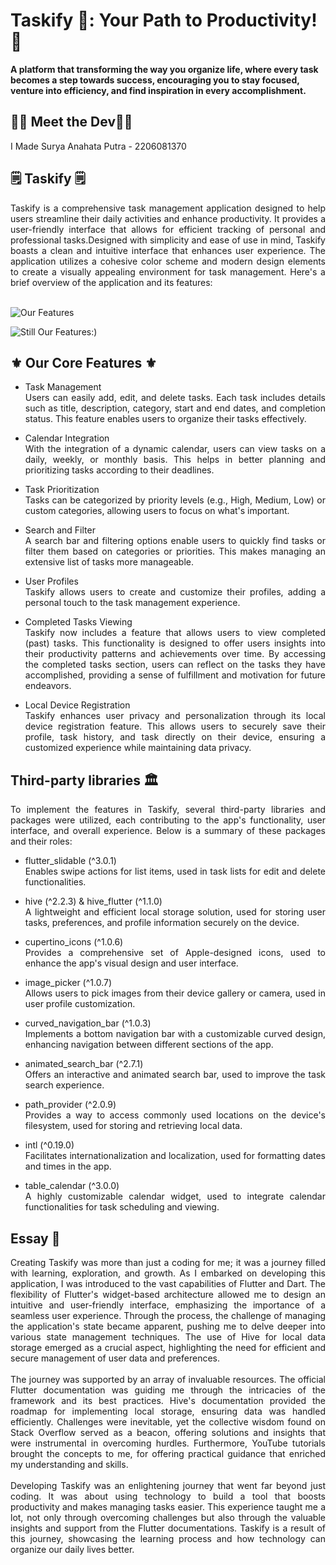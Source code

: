 # Taskify 🌟: Your Path to Productivity! 📝
**A platform that transforming the way you organize life, where every task becomes a step towards success, encouraging you to stay focused, venture into efficiency, and find inspiration in every accomplishment.**

## 👨‍💻 Meet the Dev👩‍💻
I Made Surya Anahata Putra - 2206081370  

## 🗒️ Taskify 🗒️
<div align="justify">
Taskify is a comprehensive task management application designed to help users streamline their daily activities and enhance productivity. It provides a user-friendly interface that allows for efficient tracking of personal and professional tasks.Designed with simplicity and ease of use in mind, Taskify boasts a clean and intuitive interface that enhances user experience. The application utilizes a cohesive color scheme and modern design elements to create a visually appealing environment for task management. Here's a brief overview of the application and its features:<br>
<br> 

![Our Features](https://cdn.discordapp.com/attachments/1195589497702862870/1214753293608288326/Register.png?ex=65fa422a&is=65e7cd2a&hm=9a84720b86f80e1028d9c7ad8e6b972c3d32197041f33d06c929f32b4bc13755&)

![Still Our Features:)](https://cdn.discordapp.com/attachments/1195589497702862870/1214753294061142016/New.png?ex=65fa422a&is=65e7cd2a&hm=cead5cf5e5db2cf611fad3dbdd93d0140655d3ddbe955782ef557a0c84012b07&)

## ⚜️ Our Core Features ⚜️

- Task Management<br> 
Users can easily add, edit, and delete tasks. Each task includes details such as title, description, category, start and end dates, and completion status. This feature enables users to organize their tasks effectively.

- Calendar Integration<br> 
With the integration of a dynamic calendar, users can view tasks on a daily, weekly, or monthly basis. This helps in better planning and prioritizing tasks according to their deadlines.

- Task Prioritization<br> 
Tasks can be categorized by priority levels (e.g., High, Medium, Low) or custom categories, allowing users to focus on what's important.

- Search and Filter<br> 
A search bar and filtering options enable users to quickly find tasks or filter them based on categories or priorities. This makes managing an extensive list of tasks more manageable.

- User Profiles<br> 
Taskify allows users to create and customize their profiles, adding a personal touch to the task management experience.

- Completed Tasks Viewing<br> 
Taskify now includes a feature that allows users to view completed (past) tasks. This functionality is designed to offer users insights into their productivity patterns and achievements over time. By accessing the completed tasks section, users can reflect on the tasks they have accomplished, providing a sense of fulfillment and motivation for future endeavors.

- Local Device Registration<br> 
Taskify enhances user privacy and personalization through its local device registration feature. This allows users to securely save their profile, task history, and task directly on their device, ensuring a customized experience while maintaining data privacy.
</div>

## Third-party libraries 🏛️
<div align="justify">
To implement the features in Taskify, several third-party libraries and packages were utilized, each contributing to the app's functionality, user interface, and overall experience. 
Below is a summary of these packages and their roles:
<br> 

- flutter_slidable (^3.0.1)<br> 
Enables swipe actions for list items, used in task lists for edit and delete functionalities.<br> 

- hive (^2.2.3) & hive_flutter (^1.1.0)<br> 
A lightweight and efficient local storage solution, used for storing user tasks, preferences, and profile information securely on the device.<br> 

- cupertino_icons (^1.0.6)<br> 
Provides a comprehensive set of Apple-designed icons, used to enhance the app's visual design and user interface.<br> 

- image_picker (^1.0.7)<br> 
Allows users to pick images from their device gallery or camera, used in user profile customization.<br> 

- curved_navigation_bar (^1.0.3)<br> 
Implements a bottom navigation bar with a customizable curved design, enhancing navigation between different sections of the app.<br> 

- animated_search_bar (^2.7.1)<br> 
Offers an interactive and animated search bar, used to improve the task search experience.<br> 

- path_provider (^2.0.9)<br> Provides a way to access commonly used locations on the device's filesystem, used for storing and retrieving local data.<br> 

- intl (^0.19.0)<br> 
Facilitates internationalization and localization, used for formatting dates and times in the app.<br> 

- table_calendar (^3.0.0)<br> 
A highly customizable calendar widget, used to integrate calendar functionalities for task scheduling and viewing.<br> 
</div>

## Essay 📃
<div align="justify">
Creating Taskify was more than just a coding for me; it was a journey filled with learning, exploration, and growth. As I embarked on developing this application, I was introduced to the vast capabilities of Flutter and Dart. The flexibility of Flutter's widget-based architecture allowed me to design an intuitive and user-friendly interface, emphasizing the importance of a seamless user experience. Through the process, the challenge of managing the application's state became apparent, pushing me to delve deeper into various state management techniques. The use of Hive for local data storage emerged as a crucial aspect, highlighting the need for efficient and secure management of user data and preferences.
<br> <br> 
The journey was supported by an array of invaluable resources. The official Flutter documentation was guiding me through the intricacies of the framework and its best practices. Hive's documentation provided the roadmap for implementing local storage, ensuring data was handled efficiently. Challenges were inevitable, yet the collective wisdom found on Stack Overflow served as a beacon, offering solutions and insights that were instrumental in overcoming hurdles. Furthermore, YouTube tutorials brought the concepts to me, for offering practical guidance that enriched my understanding and skills.
<br> <br> 
Developing Taskify was an enlightening journey that went far beyond just coding. It was about using technology to build a tool that boosts productivity and makes managing tasks easier. This experience taught me a lot, not only through overcoming challenges but also through the valuable insights and support from the Flutter documentations. Taskify is a result of this journey, showcasing the learning process and how technology can organize our daily lives better.
</div>